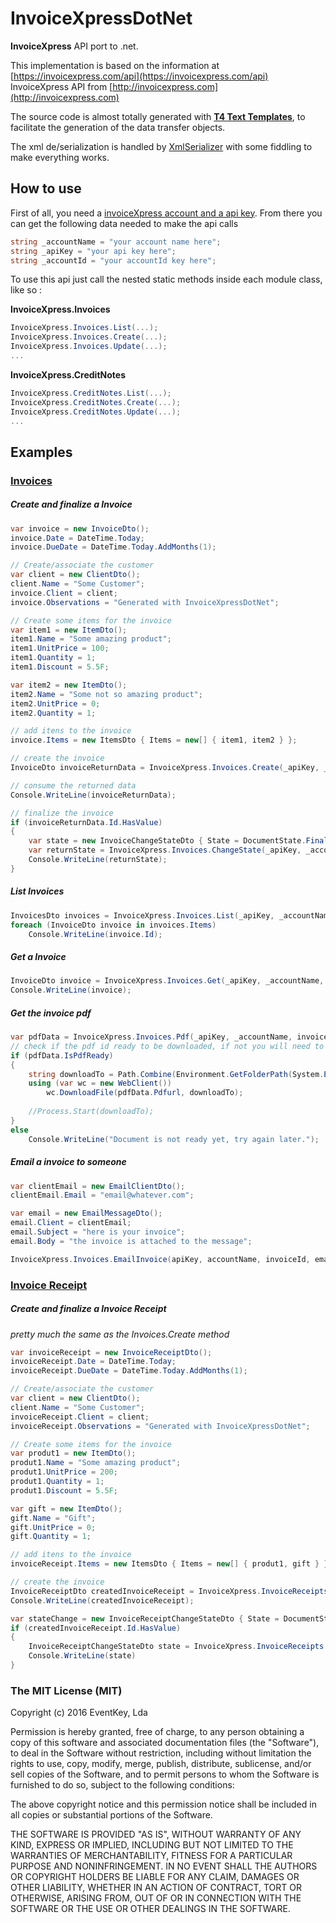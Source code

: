 # InvoiceXpressDotNet
**InvoiceXpress** API port to .net.

This implementation is based on the information at [https://invoicexpress.com/api](https://invoicexpress.com/api)
InvoiceXpress API from [http://invoicexpress.com](http://invoicexpress.com)

The source code is almost totally generated with [**T4 Text Templates**](https://msdn.microsoft.com/en-us/library/bb126445.aspx), to facilitate the generation of the data transfer objects.

The xml de/serialization is handled by [XmlSerializer](https://msdn.microsoft.com/en-us/library/system.xml.serialization.xmlserializer(v=vs.110).aspx) with some fiddling to make everything works.

## How to use

First of all, you need a [invoiceXpress account and a api key](https://invoicexpress.com/api/overview). 
From there you can get the following data needed to make the api calls

```cs
string _accountName = "your account name here";
string _apiKey = "your api key here";
string _accountId = "your accountId key here";
```

To use this api just call the nested static methods inside each module class, like so :

**InvoiceXpress.Invoices**
```cs
InvoiceXpress.Invoices.List(...);
InvoiceXpress.Invoices.Create(...);
InvoiceXpress.Invoices.Update(...);
...
```
**InvoiceXpress.CreditNotes**
```cs
InvoiceXpress.CreditNotes.List(...); 
InvoiceXpress.CreditNotes.Create(...); 
InvoiceXpress.CreditNotes.Update(...);
...
```
## Examples
### [Invoices](https://invoicexpress.com/api/invoices/)
##### Create and finalize a Invoice
```cs
var invoice = new InvoiceDto();
invoice.Date = DateTime.Today;
invoice.DueDate = DateTime.Today.AddMonths(1);

// Create/associate the customer
var client = new ClientDto();
client.Name = "Some Customer";
invoice.Client = client;
invoice.Observations = "Generated with InvoiceXpressDotNet";

// Create some items for the invoice
var item1 = new ItemDto();
item1.Name = "Some amazing product";
item1.UnitPrice = 100;
item1.Quantity = 1;
item1.Discount = 5.5F;

var item2 = new ItemDto();
item2.Name = "Some not so amazing product";
item2.UnitPrice = 0;
item2.Quantity = 1;

// add itens to the invoice
invoice.Items = new ItemsDto { Items = new[] { item1, item2 } };

// create the invoice
InvoiceDto invoiceReturnData = InvoiceXpress.Invoices.Create(_apiKey, _accountName, invoice);

// consume the returned data
Console.WriteLine(invoiceReturnData);

// finalize the invoice
if (invoiceReturnData.Id.HasValue)
{
    var state = new InvoiceChangeStateDto { State = DocumentState.Finalized };
    var returnState = InvoiceXpress.Invoices.ChangeState(_apiKey, _accountName, invoiceReturnData.Id.Value, state);
    Console.WriteLine(returnState);
}
```

##### List Invoices
```cs
InvoicesDto invoices = InvoiceXpress.Invoices.List(_apiKey, _accountName);
foreach (InvoiceDto invoice in invoices.Items)
    Console.WriteLine(invoice.Id);
```


##### Get a Invoice
```cs
InvoiceDto invoice = InvoiceXpress.Invoices.Get(_apiKey, _accountName, invoiceId).Dump();
Console.WriteLine(invoice);
```

##### Get the invoice pdf
```cs
var pdfData = InvoiceXpress.Invoices.Pdf(_apiKey, _accountName, invoiceId);
// check if the pdf id ready to be downloaded, if not you will need to try again later
if (pdfData.IsPdfReady)
{
    string downloadTo = Path.Combine(Environment.GetFolderPath(System.Environment.SpecialFolder.Desktop), Guid.NewGuid() + ".pdf");
    using (var wc = new WebClient())
        wc.DownloadFile(pdfData.Pdfurl, downloadTo);
		
    //Process.Start(downloadTo);
}
else 
    Console.WriteLine("Document is not ready yet, try again later.");
```
##### Email a invoice to someone
```cs
var clientEmail = new EmailClientDto();
clientEmail.Email = "email@whatever.com";

var email = new EmailMessageDto();
email.Client = clientEmail;
email.Subject = "here is your invoice";
email.Body = "the invoice is attached to the message";

InvoiceXpress.Invoices.EmailInvoice(apiKey, accountName, invoiceId, email);
```

### [Invoice Receipt](https://invoicexpress.com/api/invoice-receipt/create)
##### Create and finalize a Invoice Receipt
*pretty much the same as the Invoices.Create method*

```cs
var invoiceReceipt = new InvoiceReceiptDto();
invoiceReceipt.Date = DateTime.Today;
invoiceReceipt.DueDate = DateTime.Today.AddMonths(1);

// Create/associate the customer
var client = new ClientDto();
client.Name = "Some Customer";
invoiceReceipt.Client = client;
invoiceReceipt.Observations = "Generated with InvoiceXpressDotNet";

// Create some items for the invoice
var produt1 = new ItemDto();
produt1.Name = "Some amazing product";
produt1.UnitPrice = 200;
produt1.Quantity = 1;
produt1.Discount = 5.5F;

var gift = new ItemDto();
gift.Name = "Gift";
gift.UnitPrice = 0;
gift.Quantity = 1;

// add itens to the invoice
invoiceReceipt.Items = new ItemsDto { Items = new[] { produt1, gift } };

// create the invoice
InvoiceReceiptDto createdInvoiceReceipt = InvoiceXpress.InvoiceReceipts.Create(_apiKey, _accountName, invoiceReceipt);
Console.WriteLine(createdInvoiceReceipt);

var stateChange = new InvoiceReceiptChangeStateDto { State = DocumentState.Finalized };
if (createdInvoiceReceipt.Id.HasValue)
{
    InvoiceReceiptChangeStateDto state = InvoiceXpress.InvoiceReceipts.ChangeState(_apiKey, _accountName, createdInvoiceReceipt.Id.Value, stateChange);
    Console.WriteLine(state)
}
```

### The MIT License (MIT)
Copyright (c) 2016 EventKey, Lda

Permission is hereby granted, free of charge, to any person obtaining a copy of this software and associated documentation files (the "Software"), to deal in the Software without restriction, including without limitation the rights to use, copy, modify, merge, publish, distribute, sublicense, and/or sell copies of the Software, and to permit persons to whom the Software is furnished to do so, subject to the following conditions:

The above copyright notice and this permission notice shall be included in all copies or substantial portions of the Software.

THE SOFTWARE IS PROVIDED "AS IS", WITHOUT WARRANTY OF ANY KIND, EXPRESS OR IMPLIED, INCLUDING BUT NOT LIMITED TO THE WARRANTIES OF MERCHANTABILITY, FITNESS FOR A PARTICULAR PURPOSE AND NONINFRINGEMENT. IN NO EVENT SHALL THE AUTHORS OR COPYRIGHT HOLDERS BE LIABLE FOR ANY CLAIM, DAMAGES OR OTHER LIABILITY, WHETHER IN AN ACTION OF CONTRACT, TORT OR OTHERWISE, ARISING FROM, OUT OF OR IN CONNECTION WITH THE SOFTWARE OR THE USE OR OTHER DEALINGS IN THE SOFTWARE.